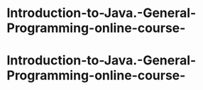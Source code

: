 # Introduction-to-Java.-General-Programming-online-course-
# Introduction-to-Java.-General-Programming-online-course-
